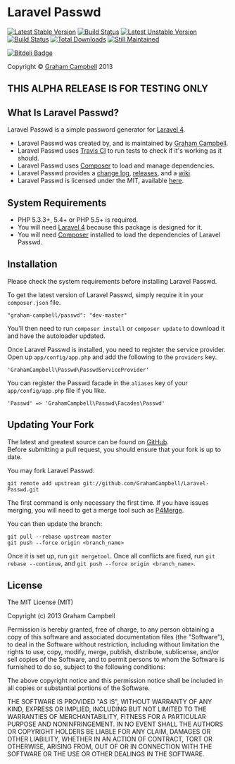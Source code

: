 Laravel Passwd
==============


[![Latest Stable Version](https://poser.pugx.org/graham-campbell/passwd/v/stable.png)](https://packagist.org/packages/graham-campbell/passwd)
[![Build Status](https://travis-ci.org/GrahamCampbell/Laravel-Passwd.png?branch=master)](https://travis-ci.org/GrahamCampbell/Laravel-Passwd)
[![Latest Unstable Version](https://poser.pugx.org/graham-campbell/passwd/v/unstable.png)](https://packagist.org/packages/graham-campbell/passwd)
[![Build Status](https://travis-ci.org/GrahamCampbell/Laravel-Passwd.png?branch=develop)](https://travis-ci.org/GrahamCampbell/Laravel-Passwd)
[![Total Downloads](https://poser.pugx.org/graham-campbell/passwd/downloads.png)](https://packagist.org/packages/graham-campbell/passwd)
[![Still Maintained](http://stillmaintained.com/GrahamCampbell/Laravel-Passwd.png)](http://stillmaintained.com/GrahamCampbell/Laravel-Passwd)


[![Bitdeli Badge](https://d2weczhvl823v0.cloudfront.net/GrahamCampbell/laravel-passwd/trend.png)](https://bitdeli.com/free "Bitdeli Badge")


Copyright © [Graham Campbell](https://github.com/GrahamCampbell) 2013  


## THIS ALPHA RELEASE IS FOR TESTING ONLY


## What Is Laravel Passwd?

Laravel Passwd is a simple password generator for [Laravel 4](http://laravel.com).  

* Laravel Passwd was created by, and is maintained by [Graham Campbell](https://github.com/GrahamCampbell).  
* Laravel Passwd uses [Travis CI](https://travis-ci.org/GrahamCampbell/Laravel-Passwd) to run tests to check if it's working as it should.  
* Laravel Passwd uses [Composer](https://getcomposer.org) to load and manage dependencies.  
* Laravel Passwd provides a [change log](https://github.com/GrahamCampbell/Laravel-Passwd/blob/master/CHANGELOG.md), [releases](https://github.com/GrahamCampbell/Laravel-Passwd/releases), and a [wiki](https://github.com/GrahamCampbell/Laravel-Passwd/wiki).  
* Laravel Passwd is licensed under the MIT, available [here](https://github.com/GrahamCampbell/Laravel-Passwd/blob/master/LICENSE.md).  


## System Requirements

* PHP 5.3.3+, 5.4+ or PHP 5.5+ is required.
* You will need [Laravel 4](http://laravel.com) because this package is designed for it.  
* You will need [Composer](https://getcomposer.org) installed to load the dependencies of Laravel Passwd.  


## Installation

Please check the system requirements before installing Laravel Passwd.  

To get the latest version of Laravel Passwd, simply require it in your `composer.json` file.

`"graham-campbell/passwd": "dev-master"`

You'll then need to run `composer install` or `composer update` to download it and have the autoloader updated.

Once Laravel Passwd is installed, you need to register the service provider. Open up `app/config/app.php` and add the following to the `providers` key.

`'GrahamCampbell\Passwd\PasswdServiceProvider'`

You can register the Passwd facade in the `aliases` key of your `app/config/app.php` file if you like.

`'Passwd' => 'GrahamCampbell\Passwd\Facades\Passwd'`


## Updating Your Fork

The latest and greatest source can be found on [GitHub](https://github.com/GrahamCampbell/Laravel-Passwd).  
Before submitting a pull request, you should ensure that your fork is up to date.  

You may fork Laravel Passwd:  

    git remote add upstream git://github.com/GrahamCampbell/Laravel-Passwd.git

The first command is only necessary the first time. If you have issues merging, you will need to get a merge tool such as [P4Merge](http://perforce.com/product/components/perforce_visual_merge_and_diff_tools).  

You can then update the branch:  

    git pull --rebase upstream master
    git push --force origin <branch_name>

Once it is set up, run `git mergetool`. Once all conflicts are fixed, run `git rebase --continue`, and `git push --force origin <branch_name>`.  


## License

The MIT License (MIT)

Copyright (c) 2013 Graham Campbell

Permission is hereby granted, free of charge, to any person obtaining a copy
of this software and associated documentation files (the "Software"), to deal
in the Software without restriction, including without limitation the rights
to use, copy, modify, merge, publish, distribute, sublicense, and/or sell
copies of the Software, and to permit persons to whom the Software is
furnished to do so, subject to the following conditions:

The above copyright notice and this permission notice shall be included in
all copies or substantial portions of the Software.

THE SOFTWARE IS PROVIDED "AS IS", WITHOUT WARRANTY OF ANY KIND, EXPRESS OR
IMPLIED, INCLUDING BUT NOT LIMITED TO THE WARRANTIES OF MERCHANTABILITY,
FITNESS FOR A PARTICULAR PURPOSE AND NONINFRINGEMENT. IN NO EVENT SHALL THE
AUTHORS OR COPYRIGHT HOLDERS BE LIABLE FOR ANY CLAIM, DAMAGES OR OTHER
LIABILITY, WHETHER IN AN ACTION OF CONTRACT, TORT OR OTHERWISE, ARISING FROM,
OUT OF OR IN CONNECTION WITH THE SOFTWARE OR THE USE OR OTHER DEALINGS IN
THE SOFTWARE.
